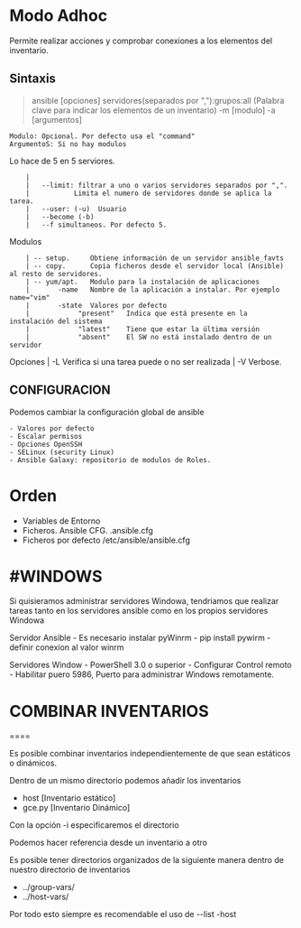 # Modo Adhoc

Permite realizar acciones y comprobar conexiones a los elementos del inventario.

## Sintaxis

>ansible [opciones] servidores(separados por ","):grupos:all (Palabra clave para indicar los elementos de un inventario) -m [modulo] -a [argumentos]
 
    Modulo: Opcional. Por defecto usa el "command"
    ArgumentoS: Si no hay modulos


Lo hace de 5 en 5 serviores.
````
    |
    |   --limit: filtrar a uno o varios servidores separados por ",". 
    |           Limita el numero de servidores donde se aplica la tarea.
    |   --user: (-u)  Usuario
    |   --become (-b)
    |   --f simultaneos. Por defecto 5.
````
Modulos
````
    | -- setup.     Obtiene información de un servidor ansible_favts
    | -- copy.      Copia ficheros desde el servidor local (Ansible) al resto de servidores.
    | -- yum/apt.   Modulo para la instalación de aplicaciones
    |       -name   Nombre de la aplicación a instalar. Por ejemplo name="vim"
    |       -state  Valores por defecto
    |            "present"   Indica que está presente en la instalación del sistema
    |            "latest"    Tiene que estar la última versión
    |            "absent"    El SW no está instalado dentro de un servidor
````

Opciones
    |   -L      Verifica si una tarea puede o no ser realizada
    |   -V      Verbose. 

## CONFIGURACION
Podemos cambiar la configuración global de ansible

    - Valores por defecto
    - Escalar permisos
    - Opciones OpenSSH
    - SELinux (security Linux)
    - Ansible Galaxy: repositorio de modulos de Roles.

Orden
====

- Variables de Entorno
- Ficheros. Ansible CFG. .ansible.cfg 
- Ficheros por defecto /etc/ansible/ansible.cfg


#WINDOWS
====

Si quisieramos administrar servidores Windowa, tendriamos que realizar tareas  tanto en los servidores ansible como en los propios servidores Windowa

Servidor Ansible
    - Es necesario instalar pyWinrm - pip install pywirm
    - definir conexion al valor winrm

Servidores Window
    - PowerShell 3.0 o superior
    - Configurar Control remoto
    - Habilitar puero 5986, Puerto para administrar Windows remotamente.

# COMBINAR INVENTARIOS
====

Es posible combinar inventarios independientemente de que sean estáticos o dinámicos.

Dentro de un mismo directorio podemos añadir los inventarios
-   host        [Inventario estático]
-   gce.py      [Inventario Dinámico]


Con la opción -i especificaremos el directorio

Podemos hacer referencia desde un inventario a otro

Es posible tener directorios organizados de la siguiente manera dentro de nuestro directorio de inventarios

-   ../group-vars/
-   ../host-vars/

Por todo esto siempre es recomendable el uso de --list -host